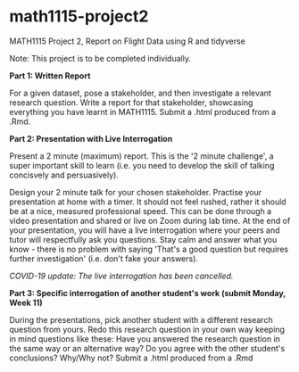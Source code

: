 # math1115-project2
MATH1115 Project 2, Report on Flight Data using R and tidyverse

Note: This project is to be completed individually.

**Part 1: Written Report** 

For a given dataset, pose a stakeholder, and then investigate a relevant research question. 
Write a report for that stakeholder, showcasing everything you have learnt in MATH1115. 
Submit a .html produced from a .Rmd. 

**Part 2: Presentation with Live Interrogation** 

Present a 2 minute (maximum) report. This is the '2 minute challenge', a super important skill to learn (i.e. you need to develop the skill of talking concisvely and persuasively).  

Design your 2 minute talk for your chosen stakeholder.
Practise your presentation at home with a timer. It should not feel rushed, rather it should be at a nice, measured professional speed. 
This can be done through a video presentation and shared or live on Zoom during lab time.
At the end of your presentation, you will have a live interrogation where your peers and tutor will respectfully ask you questions.  Stay calm and answer what you know - there is no problem with saying 'That's a good question but requires further investigation' (i.e. don't fake your answers). 

*COVID-19 update: The live interrogation has been cancelled.*

**Part 3: Specific interrogation of another student's work (submit Monday, Week 11)**

During the presentations, pick another student with a different research question from yours. 
Redo this research question in your own way keeping in mind questions like these:
Have you answered the research question in the same way or an alternative way?
Do you agree with the other student's conclusions? Why/Why not?
Submit a .html produced from a .Rmd
